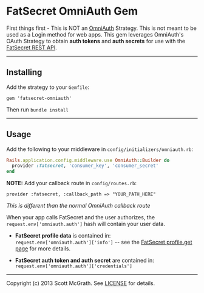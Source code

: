 # FatSecret OmniAuth Gem

First things first - This is NOT an [OmniAuth] Strategy. This is not meant to be used as a Login 
method for web apps. This gem leverages OmniAuth's OAuth Strategy to obtain __auth tokens__ and 
__auth secrets__ for use with the [FatSecret REST API].  

[OmniAuth]: https://github.com/intridea/omniauth "OmniAuth"   
[FatSecret REST API]: http://platform.fatsecret.com/api/Default.aspx?screen=rapih "FatSecret REST API"
 ___
## Installing

Add the strategy to your `Gemfile`:
```
gem 'fatsecret-omniauth'
```
Then run `bundle install`

 ___
## Usage
Add the following to your middleware in `config/initializers/omniauth.rb`:
```ruby
Rails.application.config.middleware.use OmniAuth::Builder do
  provider :fatsecret, 'consumer_key', 'consumer_secret'
end
```

__NOTE:__ Add your callback route in  `config/routes.rb`:  
```
provider :fatsecret, :callback_path => "YOUR_PATH_HERE"  
```  
*This is different than the normal OmniAuth callback route*  

When your app calls FatSecret and the user authorizes, the `request.env['omniauth.auth']` 
hash will contain your user data.  

* __FatSecret profile data__ is contained in:  
`request.env['omniauth.auth']['info']` -- see the [FatSecret profile.get page] for more details.

* __FatSecret auth token and auth secret__ are contained in:  
`request.env['omniauth.auth']['credentials']`

[FatSecret profile.get page]: http://platform.fatsecret.com/api/Default.aspx?screen=rapiref&method=profile.get "FatSecret profile.get page"  

---
Copyright (c) 2013 Scott McGrath. See [LICENSE] for details.

[LICENSE]: https://github.com/scrawlon/omniauth-fatsecret/blob/master/MIT-LICENSE "LICENSE"

